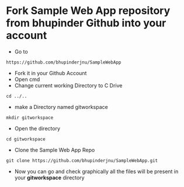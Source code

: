 # Fork Sample Web App repository from bhupinder Github into your account

- Go to
```
https://github.com/bhupinderjnu/SampleWebApp
```
- Fork it in your Github Account
- Open cmd
- Change current working Directory to C Drive
```
cd ../..
```
- make a Directory named gitworkspace
```
mkdir gitworkspace
```
- Open the directory
```
cd gitworkspace
```
- Clone the Sample Web App Repo
```
git clone https://github.com/bhupinderjnu/SampleWebApp.git
```
- Now you can go and check graphically all the files will be present in your **gitworkspace** directory


